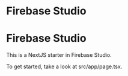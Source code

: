 # Firebase Studio
# Firebase Studio

This is a NextJS starter in Firebase Studio.

To get started, take a look at src/app/page.tsx.
